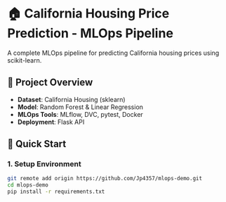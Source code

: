 # 🏠 California Housing Price Prediction - MLOps Pipeline

A complete MLOps pipeline for predicting California housing prices using scikit-learn.

## 🎯 Project Overview
- **Dataset**: California Housing (sklearn)
- **Model**: Random Forest & Linear Regression
- **MLOps Tools**: MLflow, DVC, pytest, Docker
- **Deployment**: Flask API

## 🚀 Quick Start

### 1. Setup Environment
```bash
git remote add origin https://github.com/Jp4357/mlops-demo.git
cd mlops-demo
pip install -r requirements.txt